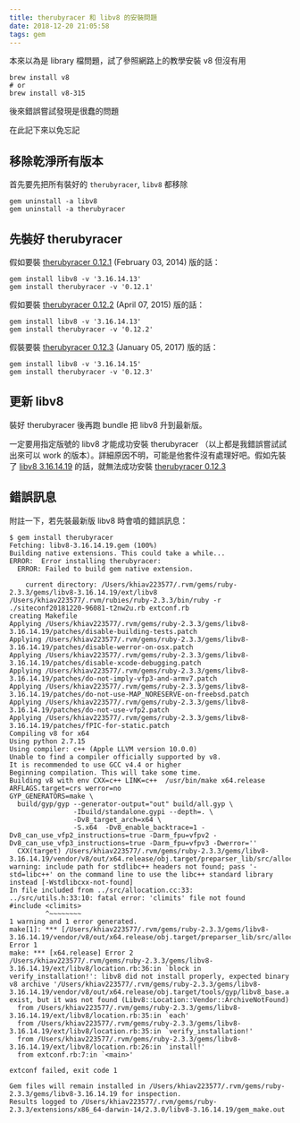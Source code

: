 ```yaml
---
title: therubyracer 和 libv8 的安裝問題
date: 2018-12-20 21:05:58
tags: gem
---
```


本來以為是 library 檔問題，試了參照網路上的教學安裝 v8 但沒有用
```
brew install v8
# or
brew install v8-315
```

後來錯誤嘗試發現是很蠢的問題

在此記下來以免忘記

## 移除乾淨所有版本

首先要先把所有裝好的 `therubyracer`, `libv8` 都移除
```
gem uninstall -a libv8
gem uninstall -a therubyracer
```

## 先裝好 therubyracer

假如要裝 [therubyracer 0.12.1](https://rubygems.org/gems/therubyracer/versions/0.12.1) (February 03, 2014) 版的話：

```
gem install libv8 -v '3.16.14.13'
gem install therubyracer -v '0.12.1'
```

假如要裝 [therubyracer 0.12.2](https://rubygems.org/gems/therubyracer/versions/0.12.2) (April 07, 2015) 版的話：

```
gem install libv8 -v '3.16.14.13'
gem install therubyracer -v '0.12.2'
```

假裝要裝 [therubyracer 0.12.3](https://rubygems.org/gems/therubyracer/versions/0.12.3) (January 05, 2017) 版的話：

```
gem install libv8 -v '3.16.14.15'
gem install therubyracer -v '0.12.3'
```

## 更新 libv8

裝好 therubyracer 後再跑 bundle 把 libv8 升到最新版。

一定要用指定版號的 libv8 才能成功安裝 therubyracer （以上都是我錯誤嘗試試出來可以 work 的版本）。詳細原因不明，可能是他套件沒有處理好吧。假如先裝了 [libv8 3.16.14.19](https://rubygems.org/gems/libv8/versions/3.16.14.19-x86_64-darwin-15) 的話，就無法成功安裝 [therubyracer 0.12.3](https://rubygems.org/gems/therubyracer/versions/0.12.3)

## 錯誤訊息

附註一下，若先裝最新版 libv8 時會噴的錯誤訊息：

```
$ gem install therubyracer
Fetching: libv8-3.16.14.19.gem (100%)
Building native extensions. This could take a while...
ERROR:  Error installing therubyracer:
  ERROR: Failed to build gem native extension.

    current directory: /Users/khiav223577/.rvm/gems/ruby-2.3.3/gems/libv8-3.16.14.19/ext/libv8
/Users/khiav223577/.rvm/rubies/ruby-2.3.3/bin/ruby -r ./siteconf20181220-96081-t2nw2u.rb extconf.rb
creating Makefile
Applying /Users/khiav223577/.rvm/gems/ruby-2.3.3/gems/libv8-3.16.14.19/patches/disable-building-tests.patch
Applying /Users/khiav223577/.rvm/gems/ruby-2.3.3/gems/libv8-3.16.14.19/patches/disable-werror-on-osx.patch
Applying /Users/khiav223577/.rvm/gems/ruby-2.3.3/gems/libv8-3.16.14.19/patches/disable-xcode-debugging.patch
Applying /Users/khiav223577/.rvm/gems/ruby-2.3.3/gems/libv8-3.16.14.19/patches/do-not-imply-vfp3-and-armv7.patch
Applying /Users/khiav223577/.rvm/gems/ruby-2.3.3/gems/libv8-3.16.14.19/patches/do-not-use-MAP_NORESERVE-on-freebsd.patch
Applying /Users/khiav223577/.rvm/gems/ruby-2.3.3/gems/libv8-3.16.14.19/patches/do-not-use-vfp2.patch
Applying /Users/khiav223577/.rvm/gems/ruby-2.3.3/gems/libv8-3.16.14.19/patches/fPIC-for-static.patch
Compiling v8 for x64
Using python 2.7.15
Using compiler: c++ (Apple LLVM version 10.0.0)
Unable to find a compiler officially supported by v8.
It is recommended to use GCC v4.4 or higher
Beginning compilation. This will take some time.
Building v8 with env CXX=c++ LINK=c++  /usr/bin/make x64.release ARFLAGS.target=crs werror=no
GYP_GENERATORS=make \
  build/gyp/gyp --generator-output="out" build/all.gyp \
                -Ibuild/standalone.gypi --depth=. \
                -Dv8_target_arch=x64 \
                -S.x64  -Dv8_enable_backtrace=1 -Dv8_can_use_vfp2_instructions=true -Darm_fpu=vfpv2 -Dv8_can_use_vfp3_instructions=true -Darm_fpu=vfpv3 -Dwerror=''
  CXX(target) /Users/khiav223577/.rvm/gems/ruby-2.3.3/gems/libv8-3.16.14.19/vendor/v8/out/x64.release/obj.target/preparser_lib/src/allocation.o
warning: include path for stdlibc++ headers not found; pass '-std=libc++' on the command line to use the libc++ standard library instead [-Wstdlibcxx-not-found]
In file included from ../src/allocation.cc:33:
../src/utils.h:33:10: fatal error: 'climits' file not found
#include <climits>
         ^~~~~~~~~
1 warning and 1 error generated.
make[1]: *** [/Users/khiav223577/.rvm/gems/ruby-2.3.3/gems/libv8-3.16.14.19/vendor/v8/out/x64.release/obj.target/preparser_lib/src/allocation.o] Error 1
make: *** [x64.release] Error 2
/Users/khiav223577/.rvm/gems/ruby-2.3.3/gems/libv8-3.16.14.19/ext/libv8/location.rb:36:in `block in verify_installation!': libv8 did not install properly, expected binary v8 archive '/Users/khiav223577/.rvm/gems/ruby-2.3.3/gems/libv8-3.16.14.19/vendor/v8/out/x64.release/obj.target/tools/gyp/libv8_base.a'to exist, but it was not found (Libv8::Location::Vendor::ArchiveNotFound)
  from /Users/khiav223577/.rvm/gems/ruby-2.3.3/gems/libv8-3.16.14.19/ext/libv8/location.rb:35:in `each'
  from /Users/khiav223577/.rvm/gems/ruby-2.3.3/gems/libv8-3.16.14.19/ext/libv8/location.rb:35:in `verify_installation!'
  from /Users/khiav223577/.rvm/gems/ruby-2.3.3/gems/libv8-3.16.14.19/ext/libv8/location.rb:26:in `install!'
  from extconf.rb:7:in `<main>'

extconf failed, exit code 1

Gem files will remain installed in /Users/khiav223577/.rvm/gems/ruby-2.3.3/gems/libv8-3.16.14.19 for inspection.
Results logged to /Users/khiav223577/.rvm/gems/ruby-2.3.3/extensions/x86_64-darwin-14/2.3.0/libv8-3.16.14.19/gem_make.out
```

